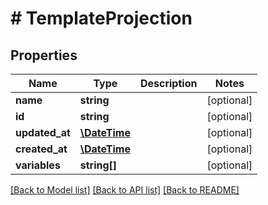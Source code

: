# # TemplateProjection

## Properties

Name | Type | Description | Notes
------------ | ------------- | ------------- | -------------
**name** | **string** |  | [optional] 
**id** | **string** |  | [optional] 
**updated_at** | [**\DateTime**](\DateTime) |  | [optional] 
**created_at** | [**\DateTime**](\DateTime) |  | [optional] 
**variables** | **string[]** |  | [optional] 

[[Back to Model list]](../../README#documentation-for-models) [[Back to API list]](../../README#documentation-for-api-endpoints) [[Back to README]](../../README)


